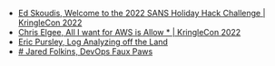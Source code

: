 - [Ed Skoudis, Welcome to the 2022 SANS Holiday Hack Challenge | KringleCon 2022](https://www.youtube.com/watch?v=4EStXLwBfFg)
- [Chris Elgee, All I want for AWS is Allow * | KringleCon 2022](https://www.youtube.com/watch?v=t-xDvVUialo)
- [Eric Pursley, Log Analyzing off the Land](https://www.youtube.com/watch?v=5NZeHYPMXAE)
- [# Jared Folkins, DevOps Faux Paws](https://www.youtube.com/watch?v=vIQY_FH1SVk)
